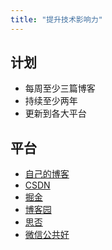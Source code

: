 ```yaml
---
title: "提升技术影响力"
---
```


## 计划

- 每周至少三篇博客
- 持续至少两年
- 更新到各大平台

## 平台

- [自己的博客](https://he2121.github.io/xiaohe-blog/)
- [CSDN](https://blog.csdn.net/)
- [掘金](https://juejin.cn/)
- [博客园](https://www.cnblogs.com/)
- [思否](https://www.oschina.net/)
- [微信公共好](https://cloud.tencent.com/developer/column)
